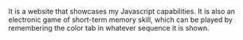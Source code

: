 It is a website that showcases my Javascript capabilities. It is also an electronic game of short-term memory skill, which can be played by remembering the color tab in whatever sequence it is shown. 
